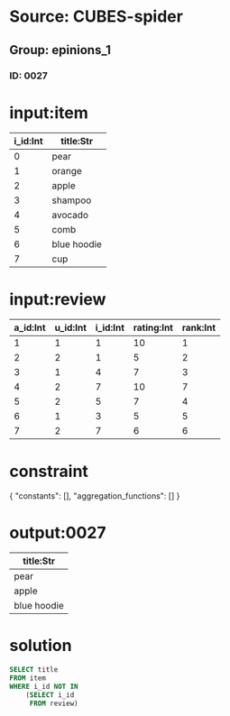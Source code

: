 # Source: CUBES-spider
## Group: epinions_1
### ID: 0027

# input:item

| i_id:Int | title:Str |
|---|---|
| 0 | pear |
| 1 | orange |
| 2 | apple |
| 3 | shampoo |
| 4 | avocado |
| 5 | comb |
| 6 | blue hoodie |
| 7 | cup |

# input:review

| a_id:Int | u_id:Int | i_id:Int | rating:Int | rank:Int |
|---|---|---|---|---|
| 1 | 1 | 1 | 10 | 1 |
| 2 | 2 | 1 | 5 | 2 |
| 3 | 1 | 4 | 7 | 3 |
| 4 | 2 | 7 | 10 | 7 |
| 5 | 2 | 5 | 7 | 4 |
| 6 | 1 | 3 | 5 | 5 |
| 7 | 2 | 7 | 6 | 6 |

# constraint

{
  "constants": [],
  "aggregation_functions": []
}

# output:0027

| title:Str |
|---|
| pear |
| apple |
| blue hoodie |

# solution

```sql
SELECT title
FROM item
WHERE i_id NOT IN
    (SELECT i_id
     FROM review)
```
